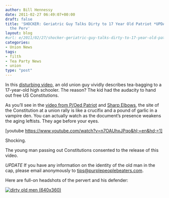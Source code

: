 ```yaml
---
author: Bill Hennessy
date: 2011-02-27 06:49:07+00:00
draft: false
title: 'SHOCKER: Geriatric Guy Talks Dirty to 17 Year Old Patriot *UPDATE* Help ID
  the Perv'
layout: blog
#url: e/2011/02/27/shocker-geriatric-guy-talks-dirty-to-17-year-old-patriot/
categories:
- Union News
tags:
- filth
- Tea Party News
- union
type: "post"
---
```


In this [disturbing video](https://www.poedpatriot.com/2011/02/high-school-student-hands-out.html), an old union guy vividly describes tea-bagging to a 17-year-old high schooler. The reason? The kid had the audacity to hand out free US Constitutions.

 

As you’ll see in the [video from P/Oed Patriot](https://www.poedpatriot.com/2011/02/high-school-student-hands-out.html) and [Sharp Elbows](https://sharpelbowsstl.blogspot.com/), the site of the Constitution at a union rally is like a crucifix and a pound of garlic in a vampire den. You can actually watch as the document’s presence weakens the aging leftists. They age before your eyes.

 

[youtube https://www.youtube.com/watch?v=n7OAUhxJPqo&hl;=en&hd;=1]

Shocking.

 

The young man passing out Constitutions consented to the release of this video.

 

*UPDATE* If you have any information on the identity of the old man in the cap, please email anonymously to tips@purplepeoplebeaters.com.

 

Here are full-on headshots of the pervert and his defender:

 

[![dirty old men (640x360)](https://hennessysview.com/wp-content/uploads/2011/02/dirty-old-men-640x360_thumb.jpg)
](https://hennessysview.com/wp-content/uploads/2011/02/dirty-old-men-640x360.jpg)

